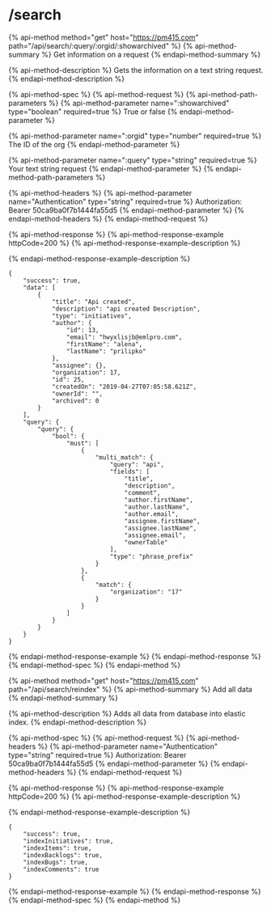 # /search

{% api-method method="get" host="https://pm415.com" path="/api/search/:query/:orgid/:showarchived" %}
{% api-method-summary %}
Get information on a request
{% endapi-method-summary %}

{% api-method-description %}
Gets the information on a text string request.
{% endapi-method-description %}

{% api-method-spec %}
{% api-method-request %}
{% api-method-path-parameters %}
{% api-method-parameter name=":showarchived" type="boolean" required=true %}
True or false
{% endapi-method-parameter %}

{% api-method-parameter name=":orgid" type="number" required=true %}
The ID of the org
{% endapi-method-parameter %}

{% api-method-parameter name=":query" type="string" required=true %}
Your text string request
{% endapi-method-parameter %}
{% endapi-method-path-parameters %}

{% api-method-headers %}
{% api-method-parameter name="Authentication" type="string" required=true %}
Authorization: Bearer 50ca9ba0f7b1444fa55d5
{% endapi-method-parameter %}
{% endapi-method-headers %}
{% endapi-method-request %}

{% api-method-response %}
{% api-method-response-example httpCode=200 %}
{% api-method-response-example-description %}

{% endapi-method-response-example-description %}

```
{
    "success": true,
    "data": [
        {
            "title": "Api created",
            "description": "api created Description",
            "type": "initiatives",
            "author": {
                "id": 13,
                "email": "hwyxlisjb@emlpro.com",
                "firstName": "alena",
                "lastName": "prilipko"
            },
            "assignee": {},
            "organization": 17,
            "id": 25,
            "createdOn": "2019-04-27T07:05:58.621Z",
            "ownerId": "",
            "archived": 0
        }
    ],
    "query": {
        "query": {
            "bool": {
                "must": [
                    {
                        "multi_match": {
                            "query": "api",
                            "fields": [
                                "title",
                                "description",
                                "comment",
                                "author.firstName",
                                "author.lastName",
                                "author.email",
                                "assignee.firstName",
                                "assignee.lastName",
                                "assignee.email",
                                "ownerTable"
                            ],
                            "type": "phrase_prefix"
                        }
                    },
                    {
                        "match": {
                            "organization": "17"
                        }
                    }
                ]
            }
        }
    }
}
```
{% endapi-method-response-example %}
{% endapi-method-response %}
{% endapi-method-spec %}
{% endapi-method %}

{% api-method method="get" host="https://pm415.com" path="/api/search/reindex" %}
{% api-method-summary %}
Add all data
{% endapi-method-summary %}

{% api-method-description %}
Adds all data from database into elastic index.
{% endapi-method-description %}

{% api-method-spec %}
{% api-method-request %}
{% api-method-headers %}
{% api-method-parameter name="Authentication" type="string" required=true %}
Authorization: Bearer 50ca9ba0f7b1444fa55d5
{% endapi-method-parameter %}
{% endapi-method-headers %}
{% endapi-method-request %}

{% api-method-response %}
{% api-method-response-example httpCode=200 %}
{% api-method-response-example-description %}

{% endapi-method-response-example-description %}

```
{
    "success": true,
    "indexInitiatives": true,
    "indexItems": true,
    "indexBacklogs": true,
    "indexBugs": true,
    "indexComments": true
}
```
{% endapi-method-response-example %}
{% endapi-method-response %}
{% endapi-method-spec %}
{% endapi-method %}

